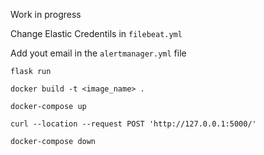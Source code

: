 Work in progress

Change Elastic Credentils in ``filebeat.yml``

Add yout email in the ``alertmanager.yml`` file

``flask run``

``docker build -t <image_name> .``

``docker-compose up``

``curl --location --request POST 'http://127.0.0.1:5000/'``

``docker-compose down``